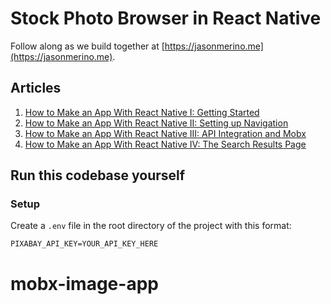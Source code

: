 # Stock Photo Browser in React Native

Follow along as we build together at [https://jasonmerino.me](https://jasonmerino.me).

## Articles

1. [How to Make an App With React Native I: Getting Started](https://jasonmerino.me/articles/stock-photo-browser-in-react-native-getting-started)
1. [How to Make an App With React Native II: Setting up Navigation](https://jasonmerino.me/articles/how-to-make-an-app-with-react-native-setting-up-navigation)
1. [How to Make an App With React Native III: API Integration and Mobx](https://jasonmerino.me/articles/how-to-make-an-app-with-react-native-api-integration-and-mobx)
1. [How to Make an App With React Native IV: The Search Results Page](https://jasonmerino.me/articles/how-to-make-an-app-with-react-native-4-the-search-results-page)

## Run this codebase yourself

### Setup

Create a `.env` file in the root directory of the project with this format:

```
PIXABAY_API_KEY=YOUR_API_KEY_HERE
```
# mobx-image-app
